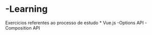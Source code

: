 # -Learning
Exercicios referentes ao processo de estudo
     * Vue.js
        -Options API
        -Composition API
